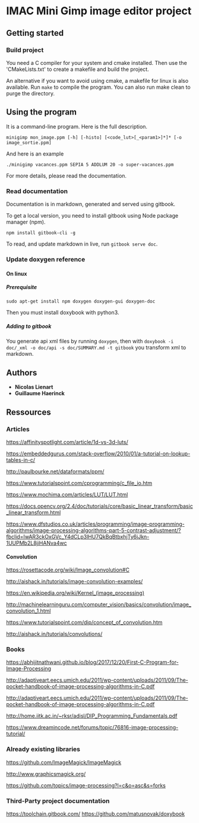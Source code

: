 # IMAC Mini Gimp image editor project

## Getting started

### Build project

You need a C compiler for your system and cmake installed.
Then use the 'CMakeLists.txt' to create a makefile and build the project.

An alternative if you want to avoid using cmake, a makefile for linux is also available. Run `make` to compile the program.
You can also run make clean to purge the directory.

## Using the program

It is a command-line program. Here is the full description.

```
minigimp mon_image.ppm [-h] [-histo] [<code_lut>[_<param1>]*]* [-o image_sortie.ppm]
```

And here is an example
```
./minigimp vacances.ppm SEPIA 5 ADDLUM 20 -o super-vacances.ppm
```

For more details, please read the documentation.

### Read documentation

Documentation is in markdown, generated and served using gitbook.

To get a local version, you need to install gitbook using Node package manager (npm).
```
npm install gitbook-cli -g
```

To read, and update markdown in live, run `gitbook serve doc`.

### Update doxygen reference

#### On linux

##### Prerequisite

```
sudo apt-get install npm doxygen doxygen-gui doxygen-doc
```

Then you must install doxybook with python3.

##### Adding to gitbook

You generate api xml files by running `doxygen`, then with `doxybook -i doc/_xml -o doc/api -s doc/SUMMARY.md -t gitbook` you transform xml to markdown.

## Authors

* **Nicolas Lienart**
* **Guillaume Haerinck**

## Ressources

### Articles

https://affinityspotlight.com/article/1d-vs-3d-luts/

https://embeddedgurus.com/stack-overflow/2010/01/a-tutorial-on-lookup-tables-in-c/

http://paulbourke.net/dataformats/ppm/

https://www.tutorialspoint.com/cprogramming/c_file_io.htm

https://www.mochima.com/articles/LUT/LUT.html

https://docs.opencv.org/2.4/doc/tutorials/core/basic_linear_transform/basic_linear_transform.html

https://www.dfstudios.co.uk/articles/programming/image-programming-algorithms/image-processing-algorithms-part-5-contrast-adjustment/?fbclid=IwAR3ckOxGVc_Y4dCLp3lHU7QkBqBtbxhjTy6jJkn-1UUPMb2L8jiHANva4wc

#### Convolution

https://rosettacode.org/wiki/Image_convolution#C

http://aishack.in/tutorials/image-convolution-examples/

https://en.wikipedia.org/wiki/Kernel_(image_processing)

http://machinelearninguru.com/computer_vision/basics/convolution/image_convolution_1.html

https://www.tutorialspoint.com/dip/concept_of_convolution.htm

http://aishack.in/tutorials/convolutions/

### Books

https://abhijitnathwani.github.io/blog/2017/12/20/First-C-Program-for-Image-Processing

http://adaptiveart.eecs.umich.edu/2011/wp-content/uploads/2011/09/The-pocket-handbook-of-image-processing-algorithms-in-C.pdf

http://adaptiveart.eecs.umich.edu/2011/wp-content/uploads/2011/09/The-pocket-handbook-of-image-processing-algorithms-in-C.pdf

http://home.iitk.ac.in/~rksr/adisl/DIP_Programming_Fundamentals.pdf

https://www.dreamincode.net/forums/topic/76816-image-processing-tutorial/

### Already existing libraries

https://github.com/ImageMagick/ImageMagick

http://www.graphicsmagick.org/

https://github.com/topics/image-processing?l=c&o=asc&s=forks

### Third-Party project documentation

https://toolchain.gitbook.com/
https://github.com/matusnovak/doxybook
